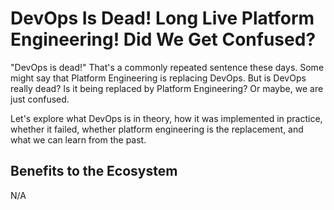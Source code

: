 # DevOps Is Dead! Long Live Platform Engineering! Did We Get Confused?

"DevOps is dead!" That's a commonly repeated sentence these days. Some might say that Platform Engineering is replacing DevOps. But is DevOps really dead? Is it being replaced by Platform Engineering? Or maybe, we are just confused.

Let's explore what DevOps is in theory, how it was implemented in practice, whether it failed, whether platform engineering is the replacement, and what we can learn from the past.

## Benefits to the Ecosystem

N/A
